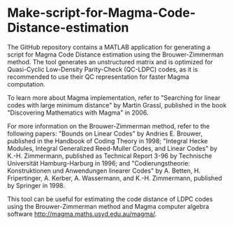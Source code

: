 # Make-script-for-Magma-Code-Distance-estimation
The GitHub repository contains a MATLAB application for generating a script for Magma Code Distance estimation using the Brouwer-Zimmerman method. The tool generates an unstructured matrix and is optimized for Quasi-Cyclic Low-Density Parity-Check (QC-LDPC) codes, as it is recommended to use their QC representation for faster Magma computation.

To learn more about Magma implementation, refer to "Searching for linear codes with large minimum distance" by Martin Grassl, published in the book "Discovering Mathematics with Magma" in 2006.

For more information on the Brouwer-Zimmerman method, refer to the following papers: "Bounds on Linear Codes" by Andries E. Brouwer, published in the Handbook of Coding Theory in 1998; "Integral Hecke Modules, Integral Generalized Reed-Muller Codes, and Linear Codes" by K.-H. Zimmermann, published as Technical Report 3-96 by Technische Universität Hamburg-Harburg in 1996; and "Codierungstheorie: Konstruktionen und Anwendungen linearer Codes" by A. Betten, H. Fripertinger, A. Kerber, A. Wassermann, and K.-H. Zimmermann, published by Springer in 1998.

This tool can be useful for estimating the code distance of LDPC codes using the Brouwer-Zimmerman method and Magma computer algebra software http://magma.maths.usyd.edu.au/magma/.
